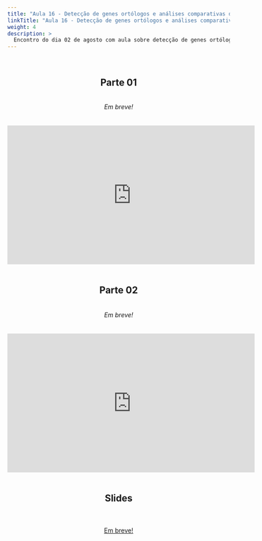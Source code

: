 ```yaml
---
title: "Aula 16 - Detecção de genes ortólogos e análises comparativas de conteúdo, padrões de presença/ausência"
linkTitle: "Aula 16 - Detecção de genes ortólogos e análises comparativas de conteúdo, padrões de presença/ausência"
weight: 4
description: >
  Encontro do dia 02 de agosto com aula sobre detecção de genes ortólogos e análises comparativas de conteúdo, padrões de presença/ausência
---
```


<br>
<div align="center">
<h2>Parte 01</h2>
<br>
<i>Em breve!</i>
<br><br><br>
<iframe width="560" height="315" src="https://www.youtube.com/embed/" frameborder="0" allow="accelerometer; autoplay; clipboard-write; encrypted-media; gyroscope; picture-in-picture" allowfullscreen></iframe>
<br><br>

<h2>Parte 02</h2>
<br>
<i>Em breve!</i>
<br><br><br>
<iframe width="560" height="315" src="https://www.youtube.com/embed/" frameborder="0" allow="accelerometer; autoplay; clipboard-write; encrypted-media; gyroscope; picture-in-picture" allowfullscreen></iframe>
<br><br>

<h2>Slides</h2>
<br><br>
<a href="https://github.com/desirrepetters/gstreinamentoeconsultoria/raw/master/userguide/content/pt-br/genomica/2023_01/sincronas/pdf/aula_.pdf">Em breve!</a>
<br><br>
</div>